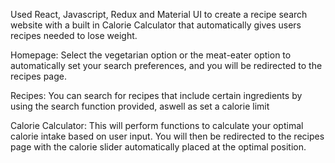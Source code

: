 Used React, Javascript, Redux and Material UI to create a recipe search website with a built in Calorie Calculator that automatically gives users recipes needed to lose weight.

Homepage: Select the vegetarian option or the meat-eater option to automatically set your search preferences, and you will be redirected to the recipes page.

Recipes: You can search for recipes that include certain ingredients by using the search function provided, aswell as set a calorie limit

Calorie Calculator: This will perform functions to calculate your optimal calorie intake based on user input. You will then be redirected to the recipes page with the calorie slider automatically placed at the optimal position.